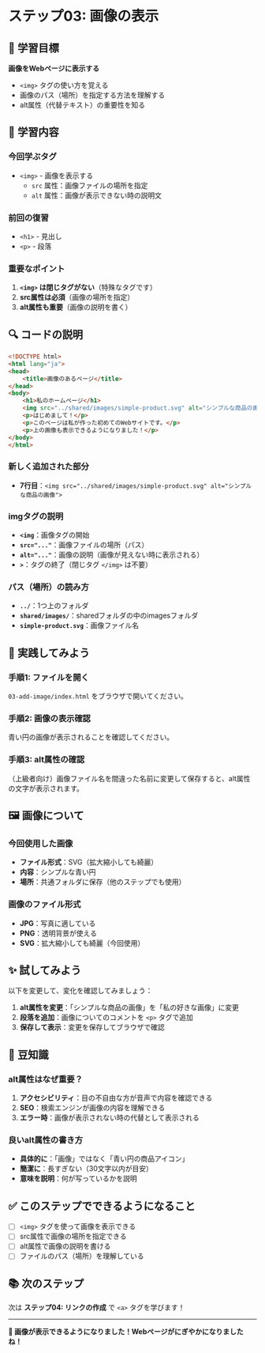 # ステップ03: 画像の表示

## 🎯 学習目標

**画像をWebページに表示する**

- `<img>` タグの使い方を覚える
- 画像のパス（場所）を指定する方法を理解する
- alt属性（代替テキスト）の重要性を知る

## 📝 学習内容

### **今回学ぶタグ**
- `<img>` - 画像を表示する
  - `src` 属性：画像ファイルの場所を指定
  - `alt` 属性：画像が表示できない時の説明文

### **前回の復習**
- `<h1>` - 見出し
- `<p>` - 段落

### **重要なポイント**
1. **`<img>` は閉じタグがない**（特殊なタグです）
2. **src属性は必須**（画像の場所を指定）
3. **alt属性も重要**（画像の説明を書く）

## 🔍 コードの説明

```html
<!DOCTYPE html>
<html lang="ja">
<head>
    <title>画像のあるページ</title>
</head>
<body>
    <h1>私のホームページ</h1>
    <img src="../shared/images/simple-product.svg" alt="シンプルな商品の画像">
    <p>はじめまして！</p>
    <p>このページは私が作った初めてのWebサイトです。</p>
    <p>上の画像も表示できるようになりました！</p>
</body>
</html>
```

### **新しく追加された部分**
- **7行目**：`<img src="../shared/images/simple-product.svg" alt="シンプルな商品の画像">`

### **imgタグの説明**
- **`<img`**：画像タグの開始
- **`src="..."`**：画像ファイルの場所（パス）
- **`alt="..."`**：画像の説明（画像が見えない時に表示される）
- **`>`**：タグの終了（閉じタグ `</img>` は不要）

### **パス（場所）の読み方**
- **`../`**：1つ上のフォルダ
- **`shared/images/`**：sharedフォルダの中のimagesフォルダ
- **`simple-product.svg`**：画像ファイル名

## 🚀 実践してみよう

### **手順1: ファイルを開く**
`03-add-image/index.html` をブラウザで開いてください。

### **手順2: 画像の表示確認**
青い円の画像が表示されることを確認してください。

### **手順3: alt属性の確認**
（上級者向け）画像ファイル名を間違った名前に変更して保存すると、alt属性の文字が表示されます。

## 🖼 画像について

### **今回使用した画像**
- **ファイル形式**：SVG（拡大縮小しても綺麗）
- **内容**：シンプルな青い円
- **場所**：共通フォルダに保存（他のステップでも使用）

### **画像のファイル形式**
- **JPG**：写真に適している
- **PNG**：透明背景が使える
- **SVG**：拡大縮小しても綺麗（今回使用）

## ✨ 試してみよう

以下を変更して、変化を確認してみましょう：

1. **alt属性を変更**：「シンプルな商品の画像」を「私の好きな画像」に変更
2. **段落を追加**：画像についてのコメントを `<p>` タグで追加
3. **保存して表示**：変更を保存してブラウザで確認

## 📖 豆知識

### **alt属性はなぜ重要？**
1. **アクセシビリティ**：目の不自由な方が音声で内容を確認できる
2. **SEO**：検索エンジンが画像の内容を理解できる
3. **エラー時**：画像が表示されない時の代替として表示される

### **良いalt属性の書き方**
- **具体的に**：「画像」ではなく「青い円の商品アイコン」
- **簡潔に**：長すぎない（30文字以内が目安）
- **意味を説明**：何が写っているかを説明

## ✅ このステップでできるようになること

- [ ] `<img>` タグを使って画像を表示できる
- [ ] src属性で画像の場所を指定できる
- [ ] alt属性で画像の説明を書ける
- [ ] ファイルのパス（場所）を理解している

## 📚 次のステップ

次は **ステップ04: リンクの作成** で `<a>` タグを学びます！

---

**🎉 画像が表示できるようになりました！Webページがにぎやかになりましたね！**